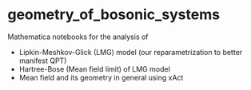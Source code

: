 # geometry_of_bosonic_systems
Mathematica notebooks for the analysis of
- Lipkin-Meshkov-Glick (LMG) model (our reparametrization to better manifest QPT)
- Hartree-Bose (Mean field limit) of LMG model
- Mean field and its geometry in general using xAct
